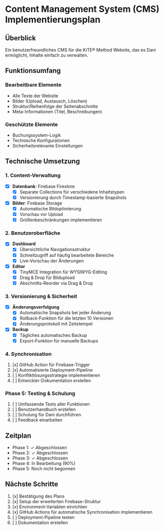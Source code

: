 # Content Management System (CMS) Implementierungsplan

## Überblick
Ein benutzerfreundliches CMS für die KiTE® Method Website, das es Dani ermöglicht, Inhalte einfach zu verwalten.

## Funktionsumfang

### Bearbeitbare Elemente
- Alle Texte der Website
- Bilder (Upload, Austausch, Löschen)
- Struktur/Reihenfolge der Seitenabschnitte
- Meta-Informationen (Titel, Beschreibungen)

### Geschützte Elemente
- Buchungssystem-Logik
- Technische Konfigurationen
- Sicherheitsrelevante Einstellungen

## Technische Umsetzung

### 1. Content-Verwaltung
- [x] **Datenbank**: Firebase Firestore
  - [x] Separate Collections für verschiedene Inhaltstypen
  - [x] Versionierung durch Timestamp-basierte Snapshots
- [x] **Bilder**: Firebase Storage
  - [x] Automatische Bildoptimierung
  - [x] Vorschau vor Upload
  - [x] Größenbeschränkungen implementieren

### 2. Benutzeroberfläche
- [x] **Dashboard**
  - [x] Übersichtliche Navigationsstruktur
  - [x] Schnellzugriff auf häufig bearbeitete Bereiche
  - [x] Live-Vorschau der Änderungen
- [x] **Editor**
  - [x] TinyMCE Integration für WYSIWYG-Editing
  - [x] Drag & Drop für Bildupload
  - [x] Abschnitts-Reorder via Drag & Drop

### 3. Versionierung & Sicherheit
- [x] **Änderungsverfolgung**
  - [x] Automatische Snapshots bei jeder Änderung
  - [x] Rollback-Funktion für die letzten 10 Versionen
  - [x] Änderungsprotokoll mit Zeitstempel
- [x] **Backup**
  - [x] Tägliches automatisches Backup
  - [x] Export-Funktion für manuelle Backups

### 4. Synchronisation
1. [x] GitHub Action für Firebase-Trigger
2. [x] Automatisierte Deployment-Pipeline
3. [ ] Konfliktlösungsstrategie implementieren
4. [ ] Entwickler-Dokumentation erstellen

### Phase 5: Testing & Schulung
1. [ ] Umfassende Tests aller Funktionen
2. [ ] Benutzerhandbuch erstellen
3. [ ] Schulung für Dani durchführen
4. [ ] Feedback einarbeiten

## Zeitplan
- Phase 1: ✓ Abgeschlossen
- Phase 2: ✓ Abgeschlossen
- Phase 3: ✓ Abgeschlossen
- Phase 4: In Bearbeitung (90%)
- Phase 5: Noch nicht begonnen

## Nächste Schritte
1. [x] Bestätigung des Plans
2. [x] Setup der erweiterten Firebase-Struktur
3. [x] Environment-Variablen einrichten
4. [x] GitHub Actions für automatische Synchronisation implementieren
5. [ ] Deployment-Pipeline testen
6. [ ] Dokumentation erstellen 